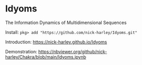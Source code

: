 # Idyoms
The Information Dynamics of Multidimensional Sequences

Install: `pkg> add "https://github.com/nick-harley/Idyoms.git"`

Introduction: <https://nick-harley.github.io/Idyoms>

Demonstration: <https://nbviewer.org/github/nick-harley/Chakra/blob/main/Idyoms.ipynb>

